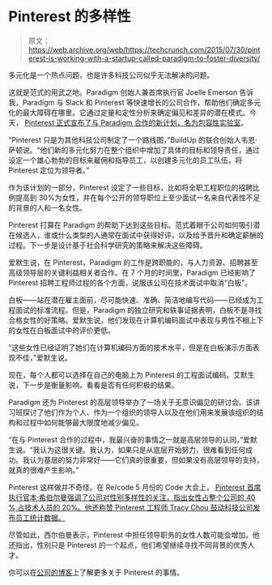 # Pinterest 的多样性

> 原文：<https://web.archive.org/web/https://techcrunch.com/2015/07/30/pinterest-is-working-with-a-startup-called-paradigm-to-foster-diversity/>

多元化是一个热点问题，也是许多科技公司似乎无法解决的问题。

这就是范式的用武之地。Paradigm 创始人兼首席执行官 Joelle Emerson 告诉我，Paradigm 与 Slack 和 Pinterest 等快速增长的公司合作，帮助他们确定多元化的最大障碍在哪里。它通过定量和定性分析来确定偏见和差异的潜在模式。今天， [Pinterest 正式宣布了与 Paradigm 合作的新计划，名为包容性实验室](https://web.archive.org/web/20230326205429/https://medium.com/@joelle_emerson/introducing-inclusion-labs-803516fe6724)。

“Pinterest 只是为其他科技公司制定了一个路线图，”BuildUp 的联合创始人韦恩·萨顿说。“他们新的多元化努力在整个组织中增加了具体的目标和领导责任，通过设定一个雄心勃勃的目标来雇佣和指导员工，以创建多元化的员工队伍，将 Pinterest 定位为领导者。”

作为该计划的一部分，Pinterest 设定了一些目标，比如将全职工程职位的招聘比例提高到 30%为女性，并在每个公开的领导职位上至少面试一名来自代表性不足的背景的人和一名女性。

Pinterest 打算在 Paradigm 的帮助下达到这些目标。范式着眼于公司如何吸引潜在候选人，谁或什么类型的人通常在面试中获得好评，以及给予晋升和确定薪酬的过程。下一步是设计基于社会科学研究的策略来解决这些障碍。

爱默生说，在 Pinterest，Paradigm 的工作是跨职能的，与人力资源、招聘甚至高级领导层的关键利益相关者合作。在 7 个月的时间里，Paradigm 已经影响了 Pinterest 招聘工程师过程的各个方面，说服该公司在技术面试中取消“白板”。

白板——站在潜在雇主面前，尽可能快速、准确、简洁地编写代码——已经成为工程面试的标准流程。但是，Paradigm 的独立研究和轶事证据表明，白板不是寻找合格女性的好策略。爱默生说，他们发现在计算机编码面试中表现与男性不相上下的女性在白板面试中的评价更低。

“这些女性已经证明了她们在计算机编码方面的技术水平，但是在白板演示方面表现不佳，”爱默生说。

现在，每个人都可以选择在自己的电脑上为 Pinterest 的工程面试编码。艾默生说，下一步是衡量影响，看看是否有任何积极的结果。

Paradigm 还为 Pinterest 的高层领导举办了一场关于无意识偏见的研讨会。该讲习班探讨了他们作为个人、作为一个组织的领导人以及在他们用来发展该组织的结构和过程中如何能够最大限度地减少偏见。

“在与 Pinterest 合作的过程中，我最兴奋的事情之一就是高层领导的认同，”爱默生说。“我认为这很关键。我认为，如果只是从底层开始努力，很难看到任何成功。我认为基层的努力非常好——它们真的很重要，但如果没有高层领导的支持，就真的很难产生影响。”

Pinterest 这样做并不奇怪。在 Re/code 5 月份的 Code 大会上， [Pinterest 首席执行官本·希伯尔曼强调了公司对性别多样性的关注，指出女性占整个公司的 40 %,占技术人员的 20%。他还称赞 Pinterest 工程师 Tracy Chou 鼓动科技公司发布员工统计数据。](https://web.archive.org/web/20230326205429/http://recode.net/2015/05/27/pinterest-ceo-ben-silbermann-says-hes-focused-on-gender-diversity/)

尽管如此，西尔伯曼表示，Pinterest 中担任领导职务的女性人数可能会增加。他还指出，性别只是 Pinterest 的一个起点，他们希望继续寻找不同背景的优秀人才。

你可以在[公司的博客](https://web.archive.org/web/20230326205429/https://blog.pinterest.com/en/our-plan-more-diverse-pinterest)上了解更多关于 Pinterest 的事情。